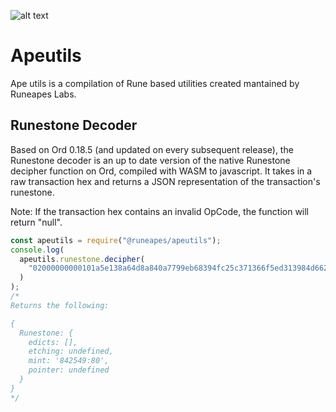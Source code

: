 ![alt text](https://i.ibb.co/6WLVrYX/apeutils-banner-1.png)

# Apeutils

Ape utils is a compilation of Rune based utilities created mantained by Runeapes Labs.

## Runestone Decoder

Based on Ord 0.18.5 (and updated on every subsequent release), the Runestone decoder is an up to date version of the native Runestone decipher function on Ord, compiled with WASM to javascript. It takes in a raw transaction hex and returns a JSON representation of the transaction's runestone.

Note: If the transaction hex contains an invalid OpCode, the function will return "null".

```js
const apeutils = require("@runeapes/apeutils");
console.log(
  apeutils.runestone.decipher(
    "02000000000101a5e138a64d8a840a7799eb68394fc25c371366f5ed313984d6626b79c494254a0100000000fdffffff020000000000000000096a5d0614b5b6331450faa4000000000000160014c79022e5d704092f05cce060529744363da32b500247304402202ac067004fc3a8bd9b3a7a58373e2059b5aae2f62d6dfcbb4c77ba284319a23502200f977cbcb08c4456ded4282ff84fe93162c63c35633ef46b43839f8199cf123601210301cd61deef4b704902a697dad6ee116ee701ce9b27a11fc920036a2abc0fa52100000000"
  )
);
/*
Returns the following:

{
  Runestone: {
    edicts: [],
    etching: undefined,
    mint: '842549:80',
    pointer: undefined
  }
}
*/
```
